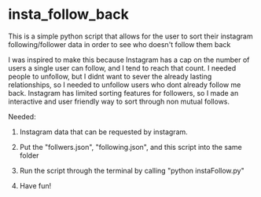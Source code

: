# insta_follow_back

This is a simple python script that allows for the user to sort their
instagram following/follower data in order to see who doesn't follow them back

I was inspired to make this because Instagram has a cap on the number of users a single user can follow,
and I tend to reach that count. I needed people to unfollow, but I didnt want to sever the already lasting
relationships, so I needed to unfollow users who dont already follow me back.
Instagram has limited sorting features for followers, so I made an interactive and user friendly way to sort
through non mutual follows.

Needed:

1. Instagram data that can be requested by instagram.

2. Put the "follwers.json", "following.json", and this script into the same folder

3. Run the script through the terminal by calling "python instaFollow.py"

4. Have fun!
